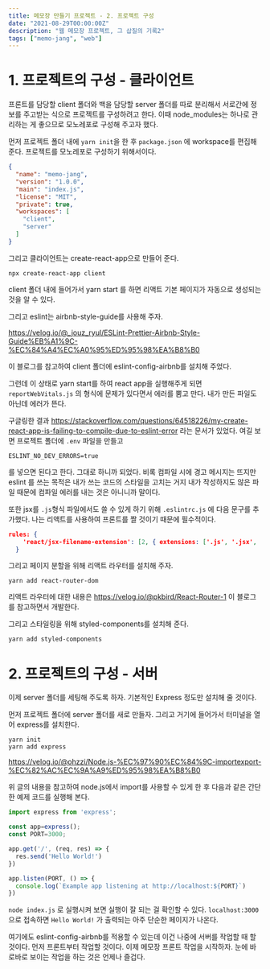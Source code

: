 ```yaml
---
title: 메모장 만들기 프로젝트 - 2. 프로젝트 구성
date: "2021-08-29T00:00:00Z"
description: "웹 메모장 프로젝트, 그 삽질의 기록2"
tags: ["memo-jang", "web"]
---
```


# 1. 프로젝트의 구성 - 클라이언트

프론트를 담당할 client 폴더와 백을 담당할 server 폴더를 따로 분리해서 서로간에 정보를 주고받는 식으로 프로젝트를 구성하려고 한다. 이때 node_modules는 하나로 관리하는 게 좋으므로 모노레포로 구성해 주고자 했다.

먼저 프로젝트 폴더 내에 `yarn init`을 한 후 `package.json` 에 workspace를 편집해 준다. 프로젝트를 모노레포로 구성하기 위해서이다.

```json
{
  "name": "memo-jang",
  "version": "1.0.0",
  "main": "index.js",
  "license": "MIT",
  "private": true,
  "workspaces": [
    "client",
    "server"
  ]
}
```

그리고 클라이언트는 create-react-app으로 만들어 준다.

```
npx create-react-app client
```

client 폴더 내에 들어가서 yarn start 를 하면 리액트 기본 페이지가 자동으로 생성되는 것을 알 수 있다.

그리고 eslint는 airbnb-style-guide를 사용해 주자.

https://velog.io/@_jouz_ryul/ESLint-Prettier-Airbnb-Style-Guide%EB%A1%9C-%EC%84%A4%EC%A0%95%ED%95%98%EA%B8%B0

이 블로그를 참고하여 client 폴더에 eslint-config-airbnb를 설치해 주었다.

그런데 이 상태로 yarn start를 하여 react app을 실행해주게 되면 `reportWebVitals.js` 의 형식에 문제가 있다면서 에러를 뿜고 만다. 내가 만든 파일도 아닌데 에러가 뜬다.

구글링한 결과 https://stackoverflow.com/questions/64518226/my-create-react-app-is-failing-to-compile-due-to-eslint-error 라는 문서가 있었다. 여길 보면 프로젝트 폴더에 `.env` 파일을 만들고 

```
ESLINT_NO_DEV_ERRORS=true
```

를 넣으면 된다고 한다. 그대로 하니까 되었다. 비록 컴파일 시에 경고 메시지는 뜨지만 eslint 를 쓰는 목적은 내가 쓰는 코드의 스타일을 고치는 거지 내가 작성하지도 않은 파일 때문에 컴파일 에러를 내는 것은 아니니까 말이다.

또한 jsx를 `.js`형식 파일에서도 쓸 수 있게 하기 위해 `.eslintrc.js` 에 다음 문구를 추가했다. 나는 리액트를 사용하여 프론트를 짤 것이기 때문에 필수적이다.

```json
rules: {
    'react/jsx-filename-extension': [2, { extensions: ['.js', '.jsx', '.ts', '.tsx'] }],
  }
```

그리고 페이지 분할을 위해 리액트 라우터를 설치해 주자.

```
yarn add react-router-dom
```

리액트 라우터에 대한 내용은 https://velog.io/@pkbird/React-Router-1 이 블로그를 참고하면서 개발한다.

그리고  스타일링을 위해 styled-components를 설치해 준다.

```
yarn add styled-components
```



# 2. 프로젝트의 구성 - 서버

이제 server 폴더를 세팅해 주도록 하자. 기본적인 Express 정도만 설치해 줄 것이다.

먼저 프로젝트 폴더에 server 폴더를 새로 만들자. 그리고 거기에 들어가서 터미널을 열어 express를 설치한다.

```
yarn init
yarn add express
```

https://velog.io/@ohzzi/Node.js-%EC%97%90%EC%84%9C-importexport-%EC%82%AC%EC%9A%A9%ED%95%98%EA%B8%B0

위 글의 내용을 참고하여 node.js에서 import를 사용할 수 있게 한 후 다음과 같은 간단한 예제 코드를 실행해 본다.

```jsx
import express from 'express';

const app=express();
const PORT=3000;

app.get('/', (req, res) => {
  res.send('Hello World!')
})

app.listen(PORT, () => {
  console.log(`Example app listening at http://localhost:${PORT}`)
})
```

`node index.js` 로 실행시켜 보면 실행이 잘 되는 걸 확인할 수 있다. `localhost:3000` 으로 접속하면 `Hello World!` 가 출력되는 아주 단순한 페이지가 나온다.

여기에도 eslint-config-airbnb를 적용할 수 있는데 이건 나중에 서버를 작업할 때 할 것이다. 먼저 프론트부터 작업할 것이다. 이제 메모장 프론트 작업을 시작하자. 눈에 바로바로 보이는 작업을 하는 것은 언제나 즐겁다.

